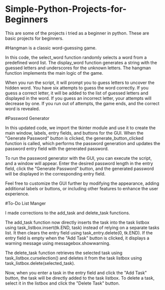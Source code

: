 # Simple-Python-Projects-for-Beginners
This are some of the projects i tried as a beginner in python.
These are basic projects for beginners.

#Hangman is a classic word-guessing game.

In this code, the select_word function randomly selects a word from a predefined word list. The display_word function generates a string with the guessed letters and underscores for the unknown letters. The hangman function implements the main logic of the game.

When you run the script, it will prompt you to guess letters to uncover the hidden word. You have six attempts to guess the word correctly. If you guess a correct letter, it will be added to the list of guessed letters and displayed in the word. If you guess an incorrect letter, your attempts will decrease by one. If you run out of attempts, the game ends, and the correct word is revealed.

#Password Generator

In this updated code, we import the tkinter module and use it to create the main window, labels, entry fields, and buttons for the GUI. When the "Generate Password" button is clicked, the generate_button_clicked function is called, which performs the password generation and updates the password entry field with the generated password.

To run the password generator with the GUI, you can execute the script, and a window will appear. Enter the desired password length in the entry field, click the "Generate Password" button, and the generated password will be displayed in the corresponding entry field.

Feel free to customize the GUI further by modifying the appearance, adding additional labels or buttons, or including other features to enhance the user experience.

#To-Do List Manger

 I made corrections to the add_task and delete_task functions.

The add_task function now directly inserts the task into the task listbox using task_listbox.insert(tk.END, task) instead of relying on a separate tasks list. It then clears the entry field using task_entry.delete(0, tk.END). If the entry field is empty when the "Add Task" button is clicked, it displays a warning message using messagebox.showwarning.

The delete_task function retrieves the selected task using task_listbox.curselection() and deletes it from the task listbox using task_listbox.delete(selected_task).

Now, when you enter a task in the entry field and click the "Add Task" button, the task will be directly added to the task listbox. To delete a task, select it in the listbox and click the "Delete Task" button.





